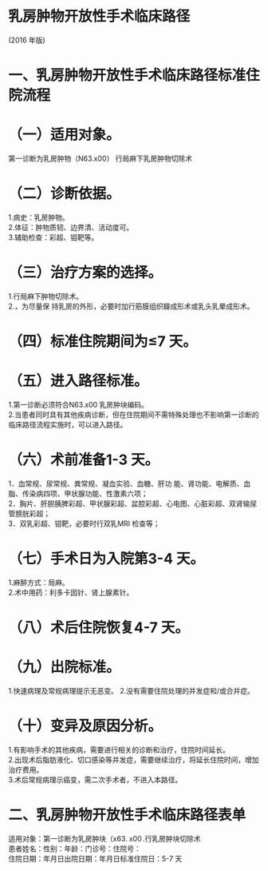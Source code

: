 # 乳房肿物开放性手术临床路径  
(2016 年版)  
# 一、乳房肿物开放性手术临床路径标准住院流程  
# （一）适用对象。  
第一诊断为乳房肿物（N63.x00） 行局麻下乳房肿物切除术  
# （二）诊断依据。  
1.病史：乳房肿物。  
2.体征：肿物质韧、边界清、活动度可。  
3.辅助检查：彩超、钼靶等。  
# （三）治疗方案的选择。  
1.行局麻下肿物切除术。  
2.，为尽量保 持乳房的外形，必要时加行筋膜组织瓣成形术或乳头乳晕成形术。  
# （四）标准住院期间为≤7 天。  
# （五）进入路径标准。  
1.第一诊断必须符合N63.x00 乳房肿块编码。  
2.当患者同时具有其他疾病诊断，但在住院期间不需特殊处理也不影响第一诊断的临床路径流程实施时，可以进入路径。  
# （六）术前准备1-3 天。  
1．血常规、尿常规、粪常规、凝血实验、血糖、肝功 能、肾功能、电解质、血脂、传染病四项、甲状腺功能、性激素六项；  
2．胸片、肝胆胰脾彩超、甲状腺彩超、盆腔彩超、心电图、心脏彩超、双肾输尿管膀胱彩超；  
3．双乳彩超、钼靶，必要时行双乳MRI 检查等；  
# （七）手术日为入院第3-4 天。  
1.麻醉方式：局麻。  
2.术中用药：利多卡因针、肾上腺素针。  
# （八）术后住院恢复4-7 天。  
# （九）出院标准。  
1.快速病理及常规病理提示无恶变。 2.没有需要住院处理的并发症和/或合并症。  
# （十）变异及原因分析。  
1.有影响手术的其他疾病，需要进行相关的诊断和治疗，住院时间延长。  
2.出现术后脂肪液化、切口感染等并发症，需要继续治疗，将延长住院时间，增加治疗费用。  
3.术后常规病理示癌变，需二次手术者，不进入本路径。  
# 二、乳房肿物开放性手术临床路径表单  
适用对象：第一诊断为乳房肿块（$\mathrm{x}63.\;\mathrm{x}00\,.$行乳房肿块切除术  
患者姓名：性别：年龄：门诊号：住院号：  
住院日期：年月日出院日期：年月日标准住院日：5-7 天  
